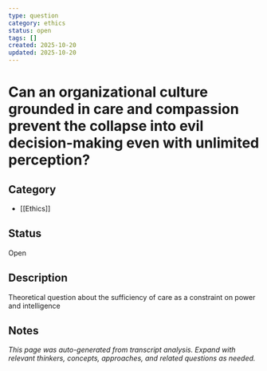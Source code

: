 ```yaml
---
type: question
category: ethics
status: open
tags: []
created: 2025-10-20
updated: 2025-10-20
---
```


# Can an organizational culture grounded in care and compassion prevent the collapse into evil decision-making even with unlimited perception?

## Category

- [[Ethics]]

## Status

Open

## Description

Theoretical question about the sufficiency of care as a constraint on power and intelligence

## Notes

*This page was auto-generated from transcript analysis. Expand with relevant thinkers, concepts, approaches, and related questions as needed.*

